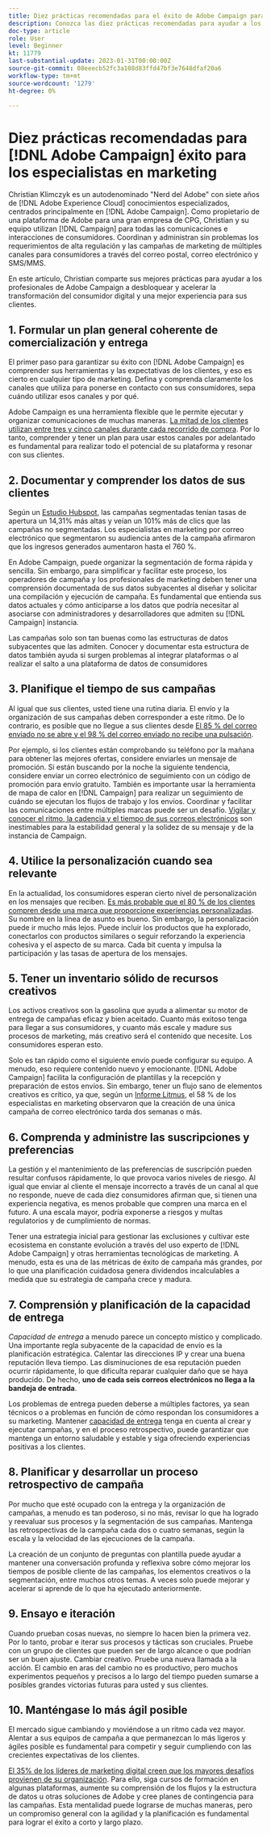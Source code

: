 ```yaml
---
title: Diez prácticas recomendadas para el éxito de Adobe Campaign para los especialistas en marketing
description: Conozca las diez prácticas recomendadas para ayudar a los profesionales de Adobe Campaign a desbloquear y acelerar la transformación del consumidor digital y una mejor experiencia para sus clientes.
doc-type: article
role: User
level: Beginner
kt: 11779
last-substantial-update: 2023-01-31T00:00:00Z
source-git-commit: 08eeecb52fc3a108d83ffd47bf3e7648dfaf20a6
workflow-type: tm+mt
source-wordcount: '1279'
ht-degree: 0%

---
```



# Diez prácticas recomendadas para [!DNL Adobe Campaign] éxito para los especialistas en marketing

Christian Klimczyk es un autodenominado &quot;Nerd del Adobe&quot; con siete años de [!DNL Adobe Experience Cloud] conocimientos especializados, centrados principalmente en [!DNL Adobe Campaign]. Como propietario de una plataforma de Adobe para una gran empresa de CPG, Christian y su equipo utilizan [!DNL Campaign] para todas las comunicaciones e interacciones de consumidores. Coordinan y administran sin problemas los requerimientos de alta regulación y las campañas de marketing de múltiples canales para consumidores a través del correo postal, correo electrónico y SMS/MMS.

En este artículo, Christian comparte sus mejores prácticas para ayudar a los profesionales de Adobe Campaign a desbloquear y acelerar la transformación del consumidor digital y una mejor experiencia para sus clientes.


## 1. Formular un plan general coherente de comercialización y entrega

El primer paso para garantizar su éxito con [!DNL Adobe Campaign] es comprender sus herramientas y las expectativas de los clientes, y eso es cierto en cualquier tipo de marketing. Defina y comprenda claramente los canales que utiliza para ponerse en contacto con sus consumidores, sepa cuándo utilizar esos canales y por qué.

Adobe Campaign es una herramienta flexible que le permite ejecutar y organizar comunicaciones de muchas maneras. [La mitad de los clientes utilizan entre tres y cinco canales durante cada recorrido de compra](https://www.mckinsey.com/capabilities/operations/our-insights/redefine-the-omnichannel-approach-focus-on-what-truly-matters). Por lo tanto, comprender y tener un plan para usar estos canales por adelantado es fundamental para realizar todo el potencial de su plataforma y resonar con sus clientes.

## 2. Documentar y comprender los datos de sus clientes

Según un [Estudio Hubspot](https://www.linkedin.com/pulse/customer-segmentation-effective-b2b-business-industry-sabreen), las campañas segmentadas tenían tasas de apertura un 14,31% más altas y veían un 101% más de clics que las campañas no segmentadas. Los especialistas en marketing por correo electrónico que segmentaron su audiencia antes de la campaña afirmaron que los ingresos generados aumentaron hasta el 760 %.

En Adobe Campaign, puede organizar la segmentación de forma rápida y sencilla. Sin embargo, para simplificar y facilitar este proceso, los operadores de campaña y los profesionales de marketing deben tener una comprensión documentada de sus datos subyacentes al diseñar y solicitar una compilación y ejecución de campaña. Es fundamental que entienda sus datos actuales y cómo anticiparse a los datos que podría necesitar al asociarse con administradores y desarrolladores que admiten su [!DNL Campaign] instancia.

Las campañas solo son tan buenas como las estructuras de datos subyacentes que las admiten. Conocer y documentar esta estructura de datos también ayuda si surgen problemas al integrar plataformas o al realizar el salto a una plataforma de datos de consumidores

## 3. Planifique el tiempo de sus campañas

Al igual que sus clientes, usted tiene una rutina diaria. El envío y la organización de sus campañas deben corresponder a este ritmo. De lo contrario, es posible que no llegue a sus clientes desde [El 85 % del correo enviado no se abre y el 98 % del correo enviado no recibe una pulsación](https://www.validity.com/resource-center/state-of-email-2021/).

Por ejemplo, si los clientes están comprobando su teléfono por la mañana para obtener las mejores ofertas, considere enviarles un mensaje de promoción. Si están buscando por la noche la siguiente tendencia, considere enviar un correo electrónico de seguimiento con un código de promoción para envío gratuito. También es importante usar la herramienta de mapa de calor en [!DNL Campaign] para realizar un seguimiento de cuándo se ejecutan los flujos de trabajo y los envíos. Coordinar y facilitar las comunicaciones entre múltiples marcas puede ser un desafío. [Vigilar y conocer el ritmo, la cadencia y el tiempo de sus correos electrónicos](https://experienceleaguecommunities.adobe.com/t5/adobe-campaign-classic-blogs/predictive-send-time-optimization-with-adobe-campaign/ba-p/561554) son inestimables para la estabilidad general y la solidez de su mensaje y de la instancia de Campaign.

## 4. Utilice la personalización cuando sea relevante

En la actualidad, los consumidores esperan cierto nivel de personalización en los mensajes que reciben. [Es más probable que el 80 % de los clientes compren desde una marca que proporcione experiencias personalizadas](https://us.epsilon.com/power-of-me). Su nombre en la línea de asunto es bueno. Sin embargo, la personalización puede ir mucho más lejos. Puede incluir los productos que ha explorado, conectarlos con productos similares o seguir reforzando la experiencia cohesiva y el aspecto de su marca. Cada bit cuenta y impulsa la participación y las tasas de apertura de los mensajes.

## 5. Tener un inventario sólido de recursos creativos

Los activos creativos son la gasolina que ayuda a alimentar su motor de entrega de campañas eficaz y bien aceitado. Cuanto más exitoso tenga para llegar a sus consumidores, y cuanto más escale y madure sus procesos de marketing, más creativo será el contenido que necesite. Los consumidores esperan esto.

Solo es tan rápido como el siguiente envío puede configurar su equipo. A menudo, eso requiere contenido nuevo y emocionante. [!DNL Adobe Campaign] facilita la configuración de plantillas y la recepción y preparación de estos envíos. Sin embargo, tener un flujo sano de elementos creativos es crítico, ya que, según un [Informe Litmus](https://www.litmus.com/resources/state-of-email/), el 58 % de los especialistas en marketing observaron que la creación de una única campaña de correo electrónico tarda dos semanas o más.

## 6. Comprenda y administre las suscripciones y preferencias

La gestión y el mantenimiento de las preferencias de suscripción pueden resultar confusos rápidamente, lo que provoca varios niveles de riesgo. Al igual que enviar al cliente el mensaje incorrecto a través de un canal al que no responde, nueve de cada diez consumidores afirman que, si tienen una experiencia negativa, es menos probable que compren una marca en el futuro. A una escala mayor, podría exponerse a riesgos y multas regulatorios y de cumplimiento de normas.

Tener una estrategia inicial para gestionar las exclusiones y cultivar este ecosistema en constante evolución a través del uso experto de [!DNL Adobe Campaign] y otras herramientas tecnológicas de marketing. A menudo, esta es una de las métricas de éxito de campaña más grandes, por lo que una planificación cuidadosa genera dividendos incalculables a medida que su estrategia de campaña crece y madura.

## 7. Comprensión y planificación de la capacidad de entrega

_Capacidad de entrega_ a menudo parece un concepto místico y complicado. Una importante regla subyacente de la capacidad de envío es la planificación estratégica. Calentar las direcciones IP y crear una buena reputación lleva tiempo. Las disminuciones de esa reputación pueden ocurrir rápidamente, lo que dificulta reparar cualquier daño que se haya producido. De hecho, **uno de cada seis correos electrónicos no llega a la bandeja de entrada**.

Los problemas de entrega pueden deberse a múltiples factores, ya sean técnicos o a problemas en función de cómo respondan los consumidores a su marketing. Mantener [capacidad de entrega](https://business.adobe.com/products/campaign/email-deliverability.html) tenga en cuenta al crear y ejecutar campañas, y en el proceso retrospectivo, puede garantizar que mantenga un entorno saludable y estable y siga ofreciendo experiencias positivas a los clientes.

## 8. Planificar y desarrollar un proceso retrospectivo de campaña

Por mucho que esté ocupado con la entrega y la organización de campañas, a menudo es tan poderoso, si no más, revisar lo que ha logrado y reevaluar sus procesos y la segmentación de sus campañas. Mantenga las retrospectivas de la campaña cada dos o cuatro semanas, según la escala y la velocidad de las ejecuciones de la campaña.

La creación de un conjunto de preguntas con plantilla puede ayudar a mantener una conversación profunda y reflexiva sobre cómo mejorar los tiempos de posible cliente de las campañas, los elementos creativos o la segmentación, entre muchos otros temas. A veces solo puede mejorar y acelerar si aprende de lo que ha ejecutado anteriormente.

## 9. Ensayo e iteración

Cuando prueban cosas nuevas, no siempre lo hacen bien la primera vez. Por lo tanto, probar e iterar sus procesos y tácticas son cruciales. Pruebe con un grupo de clientes que pueden ser de largo alcance o que podrían ser un buen ajuste. Cambiar creativo. Pruebe una nueva llamada a la acción. El cambio en aras del cambio no es productivo, pero muchos experimentos pequeños y precisos a lo largo del tiempo pueden sumarse a posibles grandes victorias futuras para usted y sus clientes.

## 10. Manténgase lo más ágil posible

El mercado sigue cambiando y moviéndose a un ritmo cada vez mayor. Alentar a sus equipos de campaña a que permanezcan lo más ligeros y ágiles posible es fundamental para competir y seguir cumpliendo con las crecientes expectativas de los clientes.

[El 35% de los líderes de marketing digital creen que los mayores desafíos provienen de su organización](https://www.gartner.com/en/newsroom/press-releases/gartner-says-35--of-digital-marketing-leaders-believe-the-bigges). Para ello, siga cursos de formación en algunas plataformas, aumente su comprensión de los flujos y la estructura de datos u otras soluciones de Adobe y cree planes de contingencia para las campañas. Esta mentalidad puede lograrse de muchas maneras, pero un compromiso general con la agilidad y la planificación es fundamental para lograr el éxito a corto y largo plazo.
